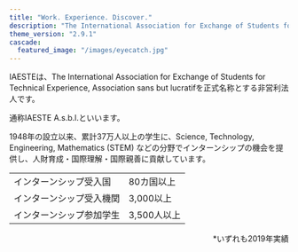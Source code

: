 ```yaml
---
title: "Work. Experience. Discover."
description: "The International Association for Exchange of Students for Technical Experience"
theme_version: "2.9.1"
cascade:
  featured_image: "/images/eyecatch.jpg"
---
```


IAESTEは、The International Association for Exchange of Students for Technical Experience, Association sans but lucratifを正式名称とする非営利法人です。

通称IAESTE A.s.b.l.といいます。

1948年の設立以来、累計37万人以上の学生に、Science, Technology, Engineering, Mathematics (STEM) などの分野でインターンシップの機会を提供し、人財育成・国際理解・国際親善に貢献しています。

<div align="center">

|                    |            |
| ------------------ | ---------- |
| インターンシップ受入国   | 80カ国以上  |
| インターンシップ受入機関 | 3,000以上   |
| インターンシップ参加学生 | 3,500人以上 |

</div>

<div style="text-align: right;">
*いずれも2019年実績
</div>
